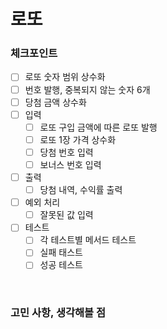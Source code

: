 # 로또

### 체크포인트

- [ ] 로또 숫자 범위 상수화
- [ ] 번호 발행, 중복되지 않는 숫자 6개
- [ ] 당첨 금액 상수화
- [ ] 입력
  - [ ] 로또 구입 금액에 따른 로또 발행
  - [ ] 로또 1장 가격 상수화
  - [ ] 당첨 번호 입력
  - [ ] 보너스 번호 입력
- [ ] 출력
  - [ ] 당첨 내역, 수익률 출력
- [ ] 예외 처리
  - [ ] 잘못된 값 입력
- [ ] 테스트
  - [ ] 각 테스트별 메서드 테스트
  - [ ] 실패 태스트
  - [ ] 성공 테스트

<br>

### 고민 사항, 생각해볼 점

